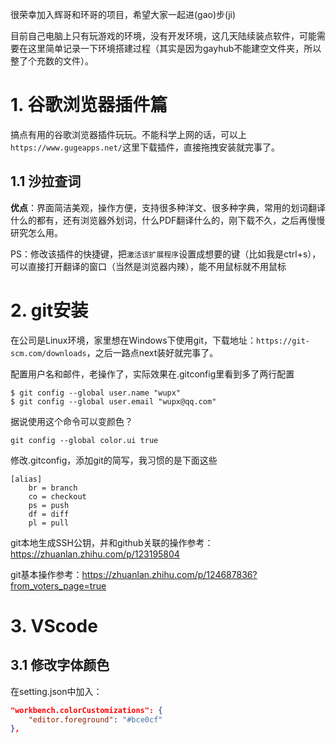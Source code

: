 很荣幸加入辉哥和环哥的项目，希望大家一起进(gao)步(ji)

目前自己电脑上只有玩游戏的环境，没有开发环境，这几天陆续装点软件，可能需要在这里简单记录一下环境搭建过程（其实是因为gayhub不能建空文件夹，所以整了个充数的文件）。

# 1. 谷歌浏览器插件篇
搞点有用的谷歌浏览器插件玩玩。不能科学上网的话，可以上`https://www.gugeapps.net/`这里下载插件，直接拖拽安装就完事了。
## 1.1 沙拉查词
**优点**：界面简洁美观，操作方便，支持很多种洋文、很多种字典，常用的划词翻译什么的都有，还有浏览器外划词，什么PDF翻译什么的，刚下载不久，之后再慢慢研究怎么用。

PS：修改该插件的快捷键，把`激活该扩展程序`设置成想要的键（比如我是ctrl+s），可以直接打开翻译的窗口（当然是浏览器内辣），能不用鼠标就不用鼠标

# 2. git安装
在公司是Linux环境，家里想在Windows下使用git，下载地址：`https://git-scm.com/downloads`，之后一路点next装好就完事了。

配置用户名和邮件，老操作了，实际效果在.gitconfig里看到多了两行配置
```
$ git config --global user.name "wupx"  
$ git config --global user.email "wupx@qq.com"  
```

据说使用这个命令可以变颜色？
```
git config --global color.ui true
```

修改.gitconfig，添加git的简写，我习惯的是下面这些
```
[alias]
	br = branch
	co = checkout 
	ps = push
	df = diff
	pl = pull
```

git本地生成SSH公钥，并和github关联的操作参考：https://zhuanlan.zhihu.com/p/123195804

git基本操作参考：https://zhuanlan.zhihu.com/p/124687836?from_voters_page=true

# 3. VScode

## 3.1 修改字体颜色
在setting.json中加入：
```json
"workbench.colorCustomizations": { 
	"editor.foreground": "#bce0cf"
},
```